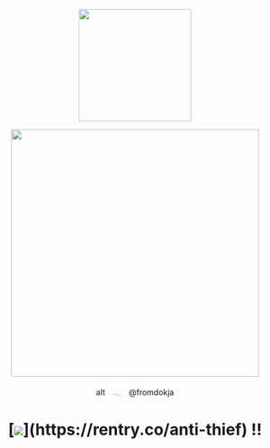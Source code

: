 <p align="center"><img src="https://i.imgur.com/0lzl9BO.png&=75" width="200">

    
<p align="center"><img src="https://i.imgur.com/BhJAowO.png&=80" width="440">
<p align="center"> altㅤ𓂃ㅤ@fromdokja



    
<h1 align="center"></[retros](https://retrospring.net/@goroplushie)>


[![](https://i.imgur.com/n8hmPmK.png&=75"width="80")](https://rentry.co/anti-thief) !!


